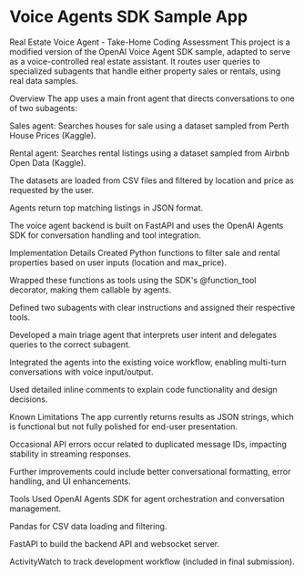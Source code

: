 # Voice Agents SDK Sample App

Real Estate Voice Agent - Take-Home Coding Assessment
This project is a modified version of the OpenAI Voice Agent SDK sample, adapted to serve as a voice-controlled real estate assistant. It routes user queries to specialized subagents that handle either property sales or rentals, using real data samples.

Overview
The app uses a main front agent that directs conversations to one of two subagents:

Sales agent: Searches houses for sale using a dataset sampled from Perth House Prices (Kaggle).

Rental agent: Searches rental listings using a dataset sampled from Airbnb Open Data (Kaggle).

The datasets are loaded from CSV files and filtered by location and price as requested by the user.

Agents return top matching listings in JSON format.

The voice agent backend is built on FastAPI and uses the OpenAI Agents SDK for conversation handling and tool integration.

Implementation Details
Created Python functions to filter sale and rental properties based on user inputs (location and max_price).

Wrapped these functions as tools using the SDK's @function_tool decorator, making them callable by agents.

Defined two subagents with clear instructions and assigned their respective tools.

Developed a main triage agent that interprets user intent and delegates queries to the correct subagent.

Integrated the agents into the existing voice workflow, enabling multi-turn conversations with voice input/output.

Used detailed inline comments to explain code functionality and design decisions.

Known Limitations
The app currently returns results as JSON strings, which is functional but not fully polished for end-user presentation.

Occasional API errors occur related to duplicated message IDs, impacting stability in streaming responses.

Further improvements could include better conversational formatting, error handling, and UI enhancements.

Tools Used
OpenAI Agents SDK for agent orchestration and conversation management.

Pandas for CSV data loading and filtering.

FastAPI to build the backend API and websocket server.

ActivityWatch to track development workflow (included in final submission).
